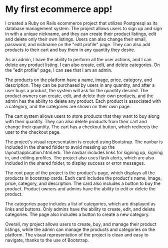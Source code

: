 # My first ecommerce app!

I created a Ruby on Rails ecommerce project that utilizes Postgresql as its database management system. The project allows users to sign up and sign in with a unique nickname, and they can create their product listings, edit and delete only their own listings. Users can also change their email, password, and nickname on the "edit profile" page. They can also add products to their cart and buy them in any quantity they desire.

As an admin, I have the ability to perform all the user actions, and I can delete any product listing. I can also create, edit, and delete categories. On the "edit profile" page, I can see that I am an admin.

The products on the platform have a name, image, price, category, and description. They can be purchased by users in any quantity, and after a user buys a product, the system will ask for the quantity desired. The product owners can create, edit, and delete their own products, and the admin has the ability to delete any product. Each product is associated with a category, and the categories are shown on their own page.

The cart system allows users to store products that they want to buy along with their quantity. They can also delete products from their cart and change their quantity. The cart has a checkout button, which redirects the user to the checkout page.

The project's visual representation is created using Bootstrap. The navbar is included in the shared folder to avoid messing up the layout/application.html.erb. The navbar includes links for signing up, signing in, and editing profiles. The project also uses flash alerts, which are also included in the shared folder, to display success or error messages.

The root page of the project is the product's page, which displays all the products in bootstrap cards. Each card includes the product's name, image, price, category, and description. The card also includes a button to buy the product. Product owners and admins have the ability to edit or delete the product.

The categories page includes a list of categories, which are displayed as links and buttons. Only admins have the ability to create, edit, and delete categories. The page also includes a button to create a new category.

Overall, my project allows users to create, buy, and manage their product listings, while the admin can manage the products and categories on the platform. The visual representation of the project is clean and easy to navigate, thanks to the use of Bootstrap.